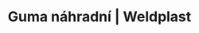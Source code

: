 ---
Filename: "guma-nahradni747"
Link: "file:/Users/vinayakpatel/Downloads/www.weldplast.cz/guma-nahradni747"
product_name: "Guma náhradní15/30 x 29,6 mm, silikon"
product_id: "Obj. číslo:140.598"
title: "Guma náhradní | Weldplast"
product_desc: ""
product_specs: ""
product_downloads: ""
href: ""
p_desc_2: ""
accessories: ""
similar_products: ""
---